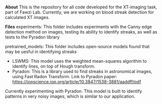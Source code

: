 **About**
This is the repository for all code developed for the XT-imaging task, part of Fawzi Lab.
Currently, we are working on blood streak detection for calculated XT images.

**Files**
experiments: This folder includes experiments with the Canny edge detection method on images, testing its ability to identify streaks, as well as tests to the Pyradon library

pretrained_models: This folder includes open-source models found that may be uesful in identifying streaks
- LSWMS: This model uses the weighted mean-squares algorithm to identify lines, on top of Hough transform. 
- Pyradon: This is a library used to find streaks in astronomical images, using Fast Radon Transform.
Link to Pyradon paper: https://iopscience.iop.org/article/10.3847/1538-3881/aaddff/pdf

Currently experimenting with Pyradon. This model is built to identify patterns in very noisy images, which is similar to our application. 
